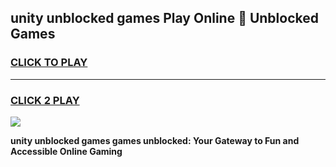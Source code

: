 
## unity unblocked games Play Online 👋 Unblocked Games
<h3>
<a href="https://premium.freeplayer.one?title=unity_unblocked_games&ref=19F">CLICK TO PLAY</a></h3>
<hr>

<h3>
<a href="https://premium.freeplayer.one?title=unity_unblocked_games&ref=19F">CLICK 2 PLAY</a>
  
</h3>

<a href="https://premium.freeplayer.one?title=unity_unblocked_games&ref=19F"><img src="https://clearcache.store/games.png"></a>


**unity unblocked games games unblocked: Your Gateway to Fun and Accessible Online Gaming**
